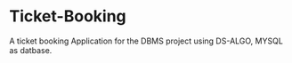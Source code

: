 # Ticket-Booking
A ticket booking Application for the DBMS project using DS-ALGO, MYSQL as datbase.
